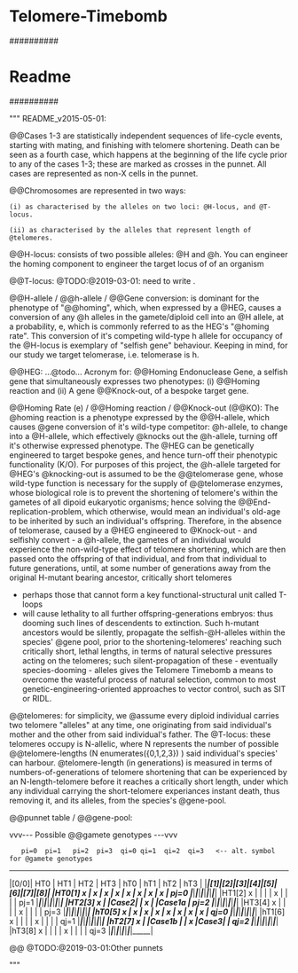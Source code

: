 # Telomere-Timebomb

##########
# Readme #
##########

""" README_v2015-05-01:

@@Cases 1-3 are statistically independent sequences of life-cycle events, 
starting with mating, and finishing with telomere shortening. 
Death can be seen as a fourth case, which happens at the beginning of the life 
cycle prior to any of the cases 1-3; these are marked as crosses in the punnet.
All cases are represented as non-X cells in the punnet. 

@@Chromosomes are represented in two ways:

    (i) as characterised by the alleles on two loci: @H-locus, and @T-locus. 

    (ii) as characterised by the alleles that represent length of @telomeres.

@@H-locus: consists of two possible alleles: @H and @h. You can engineer the homing component to engineer the target locus of of an organism

@@T-locus: @TODO:@2019-03-01: need to write
.

@@H-allele / @@h-allele / @@Gene conversion: is dominant for the phenotype of 
"@@homing", which, when expressed by a @HEG, causes a conversion of any @h alleles 
in the gamete/diploid cell into an @H allele, at a probability, e, which is commonly 
referred to as the HEG's "@homing rate". This conversion of it's competing wild-type 
h allele for occupancy of the @H-locus is exemplary of "selfish gene" behaviour. Keeping in mind, for our study we target telomerase, i.e. telomerase is h.

@@HEG: ...@todo... Acronym for: @@Homing Endonuclease Gene, a selfish gene that 
simultaneously expresses two phenotypes: (i) @@Homing reaction and (ii) A gene 
@@Knock-out, of a bespoke target gene.

@@Homing Rate (e) / @@Homing reaction / @@Knock-out (@@KO): The @homing reaction 
is a phenotype expressed by the @@H-allele, which causes @gene conversion of 
it's wild-type competitor: @h-allele, to change into a @H-allele, which effectively
@knocks out the @h-allele, turning off it's otherwise expressed phenotype. The 
@HEG can be genetically engineered to target bespoke genes, and hence turn-off 
their phenotypic functionality (K/O). For purposes of this project, the @h-allele targeted 
for @HEG's @knocking-out is assumed to be the @@telomerase gene, whose wild-type
function is necessary for the supply of @@telomerase enzymes, whose biological 
role is to prevent the shortening of telomere's within the gametes of all 
dipoid eukaryotic organisms; hence solving the @@End-replication-problem, which
otherwise, would mean an individual's old-age to be inherited by such an 
individual's offspring. Therefore, in the absence of telomerase, caused by 
a @HEG engineered to @Knock-out - and selfishly convert - a @h-allele, the 
gametes of an individual would experience the non-wild-type effect of telomere 
shortening, which are then passed onto the offspring of that individual, and 
from that individual to future generations, until, at some number of generations
away from the original H-mutant bearing ancestor, critically short telomeres 
- perhaps those that cannot form a key functional-structural unit called T-loops
- will cause lethality to all further offspring-generations embryos: thus dooming 
such lines of descendents to extinction. Such h-mutant ancestors would be silently,
propagate the selfish-@H-alleles within the species' @gene pool, prior to the 
shortening-telomeres' reaching such critically short, lethal lengths, in terms 
of natural selective pressures acting on the telomeres; such silent-propagation
of these - eventually species-dooming - alleles gives the Telomere Timebomb a 
means to overcome the wasteful process of natural selection, common to most 
genetic-engineering-oriented approaches to vector control, such as SIT or RIDL. 


@@telomeres: for simplicity, we @assume every diploid individual carries two 
telomere "alleles" at any time, one originating from said individual's mother 
and the other from said individual's father. The @T-locus: these telomeres occupy 
is N-allelic, where N represents the number of possible @@telomere-lengths (N enumerates({0,1,2,3}) ) said 
individual's species' can harbour. @telomere-length (in generations) is measured 
in terms of numbers-of-generations of telomere shortening that can be experienced
by an N-length-telomere before it reaches a critically short length, under which 
any individual carrying the short-telomere experiances instant death, thus
removing it, and its alleles, from the species's @gene-pool.


@@punnet table / @@gene-pool:

  vvv--- Possible @@gamete genotypes ---vvv

       pi=0  pi=1   pi=2  pi=3  qi=0 qi=1  qi=2  qi=3   <-- alt. symbol for @gamete genotypes
_______________________________________________________
|[0/0]| HT0 | HT1 | HT2 | HT3 | hT0 | hT1 | hT2 | hT3 | 
|_____|_[1]_|_[2]_|_[3]_|_[4]_|_[5]_|_[6]_|_[7]_|_[8]_| 
|HT0[1]  x  |  x  |  x  |  x  |  x  |  x  |  x  |  x  | pj=0
|_____|_____|_____|_____|_____|_____|_____|_____|_____|
|HT1[2]  x  |     |     |     |  x  |     |     |     | pj=1
|_____|_____|_____|_____|_____|_____|_____|_____|_____|
|HT2[3]  x  |     |Case2|     |  x  |     |Case1a     | pj=2
|_____|_____|_____|_____|_____|_____|_____|_____|_____|
|HT3[4]  x  |     |     |     |  x  |     |     |     | pj=3
|_____|_____|_____|_____|_____|_____|_____|_____|_____|
|hT0[5]  x  |  x  |  x  |  x  |  x  |  x  |  x  |  x  | qj=0
|_____|_____|_____|_____|_____|_____|_____|_____|_____|
|hT1[6]  x  |     |     |     |  x  |     |     |     | qj=1
|_____|_____|_____|_____|_____|_____|_____|_____|_____|
|hT2[7]  x  |     |Case1b     |     |  x  |Case3|     | qj=2
|_____|_____|_____|_____|_____|_____|_____|_____|_____|
|hT3[8]  x  |     |     |     |  x  |     |     |     | qj=3
|_____|_____|_____|_____|_____|_____|_____|_____|_____|

@@ @TODO:@2019-03-01:Other punnets

"""
